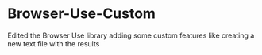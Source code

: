 # Browser-Use-Custom
Edited the Browser Use library adding some custom features like creating a new text file with the results 
